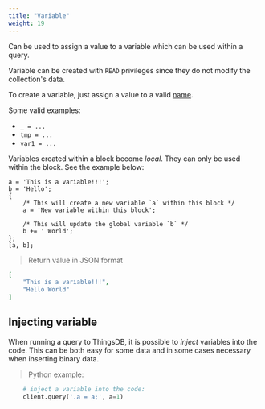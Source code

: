 ```yaml
---
title: "Variable"
weight: 19
---
```


Can be used to assign a value to a variable which can be used within a query.

Variable can be created with `READ` privileges since they do not modify
the collection's data.

To create a variable, just assign a value to a valid [name](../names).

Some valid examples:

- `_ = ...`
- `tmp = ...`
- `var1 = ...`

Variables created within a block become *local*. They can only be used within the block. See the example below:

```thingsdb,json_response
a = 'This is a variable!!!';
b = 'Hello';
{
    /* This will create a new variable `a` within this block */
    a = 'New variable within this block';

    /* This will update the global variable `b` */
    b += ' World';
};
[a, b];
```

> Return value in JSON format

```json
[
    "This is a variable!!!",
    "Hello World"
]
```

## Injecting variable

When running a query to ThingsDB, it is possible to *inject* variables into the code.
This can be both easy for some data and in some cases necessary when inserting binary data.

> Python example:

```python
    # inject a variable into the code:
    client.query('.a = a;', a=1)
```
